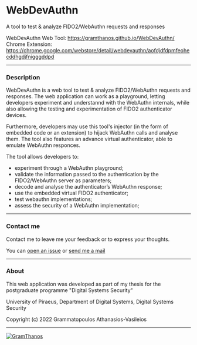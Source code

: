 # WebDevAuthn
A tool to test &amp; analyze FIDO2/WebAuthn requests and responses

WebDevAuthn Web Tool: https://gramthanos.github.io/WebDevAuthn/
Chrome Extension: https://chrome.google.com/webstore/detail/webdevauthn/aofdjdfdpmfeohecddhgdjfnigggddpd

___

### Description

WebDevAuthn is a web tool to test & analyze FIDO2/WebAuthn requests and responses. The web application can work as a playground, letting developers experiment and understannd with the WebAuthn internals, while also allowing the testing and experimentation of FIDO2 authenticator devices.

Furthermore, developers may use this tool's injector (in the form of embedded code or an extension) to hijack WebAuthn calls and analyse them. The tool also features an advance virtual authenticator, able to emulate WebAuthn responces.

The tool allows developers to:
 - experiment through a WebAuthn playground;
 - validate the information passed to the authentication by the FIDO2/WebAuthn server as parameters;
 - decode and analyse the authenticator’s WebAuthn response;
 - use the embedded virtual FIDO2 authenticator;
 - test webauthn implementations;
 - assess the security of a WebAuthn implementation;

___


### Contact me

Contact me to leave me your feedback or to express your thoughts.

You can [open an issue](https://github.com/GramThanos/WebDevAuthn/issues) or [send me a mail](mailto:gramthanos@gmail.com)

___


### About

This web application was developed as part of my thesis for the postgraduate programme "Digital Systems Security"

University of Piraeus, Department of Digital Systems, Digital Systems Security

Copyright (c) 2022 Grammatopoulos Athanasios-Vasileios

___

[![GramThanos](https://avatars2.githubusercontent.com/u/14858959?s=42&v=4)](https://github.com/GramThanos)
